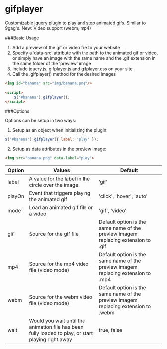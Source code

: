 gifplayer
===========

Customizable jquery plugin to play and stop animated gifs. Similar to 9gag's.
New: Video support (webm, mp4)

###Basic Usage

1. Add a preview of the gif or video file to your website
2. Specify a ‘data-src’ attribute with the path to the animated gif or video, or simply have an image with the same name and the .gif extension in the same folder of the ‘preview’ image
3. Include jquery.js, gifplayer.js and gifplayer.css on your site
4. Call the .gifplayer() method for the desired images

```html
<img id="banana" src="img/banana.png"/>
 
<script>
	$('#banana').gifplayer();
</script>
```

###Options

Options can be setup in two ways: 
1. Setup as an object when initializing the plugin: 
```javascript
$('#banana').gifplayer({ label: 'play' });
```

2. Setup as data attributes in the preview image: 
```html
<img src="banana.png" data-label="play">
```

Option	|Values	|Default
--- | --- | ---
label	| A value for the label in the circle over the image	|‘gif’
playOn	| Event that triggers playing the animated gif	|'click', 'hover', 'auto'
mode | Load an animated gif file or a video | 'gif', 'video'
gif | Source for the gif file | Default option is the same name of the preview imagem replacing extension to .gif
mp4 | Source for the mp4 video file (video mode)| Default option is the same name of the preview imagem replacing extension to .mp4
webm | Source for the webm video file (video mode)| Default option is the same name of the preview imagem replacing extension to .webm
wait | Would you wait until the animation file has been fully loaded to play, or start playing right away | true, false

